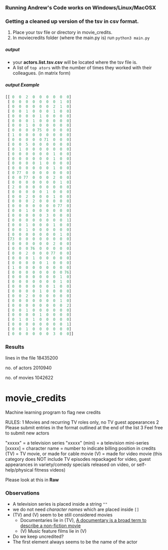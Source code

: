 ### Running Andrew's Code works on Windows/Linux/MacOSX


### Getting a cleaned up version of the tsv in csv format.
1. Place your tsv file or directory in movie_credits.
2.  In moviecredits folder (where the main.py is) run `python3 main.py`

##### output
* your **actors.list.tsv.csv** will be located where the tsv file is. 
* A list of `top ators` with the number of times they worked with their colleagues. (in matrix form)


##### output Example
```python
[[ 0  0  2  0  0  0  0  0  0]
 [ 0  0  0  0  0  0  0  1  0]
 [ 0  0  0  0  0  0  2  1  0]
 [ 0  0  1  0  0  0  1  0  0]
 [ 0  0  0  0  1  0  0  0  0]
 [ 0  0  0  1  0  0  0  0  0]
 [ 0  0  1  0  0  0  0  0  0]
 [ 0  0  0  0 75  0  0  0  0]
 [ 1  0  0  0  0  0  0  0  0]
 [ 0  0  0  0  0 71  0  0  0]
 [ 0  0  5  0  0  0  0  0  0]
 [ 0  1  0  0  0  0  0  0  0]
 [ 0  0  0  0  0  0  1  0  0]
 [ 0  0  0  0  0  0  1  0  0]
 [ 0  0  0  0  1  0  0  0  0]
 [ 0  0  0  0  0  0  1  0  0]
 [ 0 77  0  0  0  0  0  0  0]
 [ 0  0 77  0  0  0  2  0  0]
 [ 0  0  0  0  0  0  0  1  0]
 [ 2  0  0  0  0  0  0  0  0]
 [ 0  0  0  0  0  1  0  0  0]
 [ 0  0  2  0  0  0  1  0  0]
 [ 0  0  0  2  0  0  0  0  0]
 [ 0  0  0  0  0  0  0 77  0]
 [ 0  0  1  0  0  0  0  0  0]
 [ 0  0  0  0  0  3  0  0  0]
 [ 0  0  0  0  0  0  0  0  1]
 [ 0  0  1  0  0  0  1  0  0]
 [ 0  0  1  0  0  0  0  0  0]
 [ 0  0  0  0  0  0  0  1  0]
 [73  0  0  0  0  0  0  0  0]
 [ 0  0  0  0  0  0  2  0  0]
 [ 0  0  0 76  0  0  0  0  0]
 [ 0  0  2  0  0  0 77  0  0]
 [ 0  0  0  1  0  0  0  0  0]
 [ 0  0  0  0  0  1  0  0  0]
 [ 1  0  0  0  0  0  0  0  0]
 [ 0  0  0  0  0  0  0  0 76]
 [ 0  0  0  0  0  0  0  1  0]
 [ 0  0  0  0  0  0  0  1  0]
 [ 0  0  0  0  0  0  1  0  0]
 [ 0  0  0  0  1  0  0  0  0]
 [ 0  0  2  0  0  0  0  0  0]
 [ 0  0  0  0  0  0  0  1  0]
 [ 0  0  0  0  0  0  0  0  2]
 [ 0  0  1  0  0  0  0  0  0]
 [ 0  0  0  0  1  0  0  0  0]
 [ 0  1  0  1  0  0  0  0  0]
 [ 0  0  0  0  0  0  0  0  1]
 [ 0  0  1  0  0  0  0  0  0]
 [ 0  0  0  0  0  0  3  0  0]]
```

### Results

lines in the file 18435200

no. of actors 2010940

no. of movies 1042622

# movie_credits
Machine learning program to flag new credits

 RULES:
 1       Movies and recurring TV roles only, no TV guest appearances
 2       Please submit entries in the format outlined at the end of the list
 3       Feel free to submit new actors

 "xxxxx"        = a television series
 "xxxxx" (mini) = a television mini-series
 [xxxxx]        = character name
 <xx>           = number to indicate billing position in credits
 (TV)           = TV movie, or made for cable movie
 (V)            = made for video movie (this category does NOT include TV
                  episodes repackaged for video, guest appearances in
                  variety/comedy specials released on video, or
				  self-help/physical fitness videos)


Please look at this in **Raw**


### Observations
* A television series is placed inside a string `""`
* we do not need *character names* which are placed inside `[]`
* (TV) and (V) seem to be still considered movies
	* Documentaries lie in (TV), [A documentary is a broad term to describe a non-fiction movie](http://www.desktop-documentaries.com/what-is-a-documentary.html)
	* (V) Music feature films lie in (V) 
* Do we keep uncredited?
* The first element always seems to be the name of the actor
